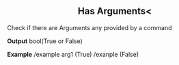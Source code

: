 <h2 style="text-align:center;"> Has Arguments<</h2>

Check if there are Arguments any provided by a command
<br>

**Output**
bool(True or False)</a>
<br>

**Example**
/example arg1 (True)
/exanple (False)